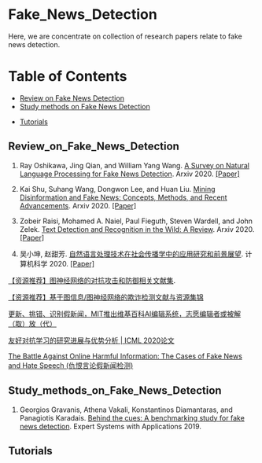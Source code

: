 # Fake_News_Detection



Here, we are concentrate on collection of research papers relate to fake news detection.   


Table of Contents
=================


<!--   * [Datasets / Shared Tasks](#Datasets_Shared_Tasks) -->
  * [Review on Fake News Detection](#Review_on_Fake_News_Detection)
  * [Study methods on Fake News Detection](#Study_methods_on_Fake_News_Detection)
<!--   * [Multi-modal KG Construction](#Multi-modal_KG_Construction) -->
  * [Tutorials](#Tutorials)


<!-- ## Datasets_Shared_Tasks -->


## Review_on_Fake_News_Detection
1. Ray Oshikawa, Jing Qian, and William Yang Wang. [A Survey on Natural Language Processing for Fake News Detection](https://arxiv.org/pdf/1811.00770.pdf). Arxiv 2020. [[Paper]](https://arxiv.org/pdf/1811.00770.pdf) 


2. Kai Shu, Suhang Wang, Dongwon Lee, and Huan Liu. [Mining Disinformation and Fake News: Concepts, Methods, and Recent Advancements](https://arxiv.org/pdf/2001.00623v1.pdf). Arxiv 2020. [[Paper]](https://arxiv.org/pdf/2001.00623v1.pdf) 


3. Zobeir Raisi, Mohamed A. Naiel, Paul Fieguth, Steven Wardell, and John Zelek. [Text Detection and Recognition in the Wild: A Review](https://arxiv.org/pdf/2006.04305.pdf). Arxiv 2020. [[Paper]](https://arxiv.org/pdf/2006.04305.pdf)


4. 吴小坤, 赵甜芳. [自然语言处理技术在社会传播学中的应用研究和前景展望](http://www.jsjkx.com/CN/article/openArticlePDF.jsp?id=19090). 计算机科学 2020. [[Paper]](http://www.jsjkx.com/CN/article/openArticlePDF.jsp?id=19090)


[【资源推荐】图神经网络的对抗攻击和防御相关文献集](https://github.com/ChandlerBang/awesome-graph-attack-papers). 


[【资源推荐】基于图信息/图神经网络的欺诈检测文献与资源集锦](https://github.com/safe-graph/graph-fraud-detection-papers)


[更新、挑错、识别假新闻，MIT推出维基百科AI编辑系统，志愿编辑者或被解（取）放（代）](https://mp.weixin.qq.com/s?__biz=Mzg4MDE3OTA5NA==&mid=2247504734&idx=2&sn=56a39df7d2a8d450fcc057b639ba601e&chksm=cf7bb1a7f80c38b17e829cb2674daa317b484cecc6588fd796d8274dc5702bb09a0920a7883a&mpshare=1&scene=1&srcid=0721iTAmT5XmTP88S0UIctqH&sharer_sharetime=1595338678099&sharer_shareid=6a8a89e40ac625725a7e138018e905a5&key=349ef81838e6cf3c301dc443f15ecc0216db7cdfe6680daad390ecef70fa7e046e4a57649699a299210bf4c28a2d9b9ae1f9eeaa4d1cdf8286bc6f17fd3e73ae79b5c47fba08fe148b71554ed0a91a8b&ascene=1&uin=NjI1MjE3OTQy&devicetype=Windows+10+x64&version=62090529&lang=zh_CN&exportkey=AfNgp0Z8d91ph5ujsfM4GeQ%3D&pass_ticket=742stD4QfQtBM2dzDr8C1odLrmSrLQq%2BlQcwt%2B8Jwx7%2FYXbWSRp0UT8XjRt1eM0P)


[友好对抗学习的研究进展与优势分析 | ICML 2020论文](https://mp.weixin.qq.com/s/6E8wHt17P-GP76cSEcwSjA)


[The Battle Against Online Harmful Information: The Cases of Fake News and Hate Speech (仇恨言论假新闻检测)](https://sites.google.com/view/harmful-inf-detect-cikm20tuto/home)



## Study_methods_on_Fake_News_Detection
1. Georgios Gravanis, Athena Vakali, Konstantinos Diamantaras, and Panagiotis Karadais. [Behind the cues: A benchmarking study for fake news detection](https://www.ijcai.org/Proceedings/2018/0145.pdf). Expert Systems with Applications 2019. 


<!-- ## Multi-modal_KG_Construction
1. Hongzhi Li, Joe Ellis, Heng Ji, Shih-Fu Chang. [Event Specific Multimodal Pattern Mining for Knowledge Base Construction](https://blender.cs.illinois.edu/paper/acmmm2016.pdf). CSME 2018. [[Paper]](https://blender.cs.illinois.edu/paper/acmmm2016.pdf) -->




## Tutorials
<!-- 1. Multi-modal Information Extraction from Text, Semi-structured, and Tabular Data on the Web. [[ACL 2020]](./tutorials/Multi-modal_Information_Extraction_from_Text.pdf) -->

